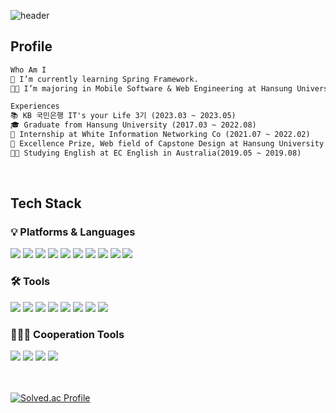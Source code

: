 
![header](https://capsule-render.vercel.app/api?type=slice&color=auto&height=200&section=header&text=Hello👋&desc=I'm%20Jieun&fontSize=60&rotate=14&fontAlignY=25&fontAlign=75&descAlignY=43&descAlign=80&&animation=twinkling)


<h2>  Profile  </h2>

```markdown
Who Am I
🌱 I’m currently learning Spring Framework.
👩‍💻 I’m majoring in Mobile Software & Web Engineering at Hansung University.

Experiences
📚 KB 국민은행 IT's your Life 3기 (2023.03 ~ 2023.05)
🎓 Graduate from Hansung University (2017.03 ~ 2022.08)
🏢 Internship at White Information Networking Co (2021.07 ~ 2022.02)
🏅 Excellence Prize, Web field of Capstone Design at Hansung University (2021.03 ~ 2021.06)
👩‍💻 Studying English at EC English in Australia(2019.05 ~ 2019.08)

```
<br>

<div>
    <h2> Tech Stack  </h2>
    <h3> 💡 Platforms & Languages </h3>
</div>
<div>
    <img src="https://img.shields.io/badge/Java-007396?style=flat&logo=Conda-Forge&logoColor=white" />
    <img src="https://img.shields.io/badge/Python-3776AB?style=flat&logo=Python&logoColor=white" />
    <img src="https://img.shields.io/badge/HTML5-E34F26?style=flat&logo=HTML5&logoColor=white" />
    <img src="https://img.shields.io/badge/CSS3-1572B6?style=flat&logo=CSS3&logoColor=white" />
    <img src="https://img.shields.io/badge/Javascript-F7DF1E?style=flat&logo=javascript&logoColor=white" />
    <img src="https://img.shields.io/badge/JQuery-0769AD?style=flat&logo=JQuery&logoColor=white" />
    <img src="https://img.shields.io/badge/Spring-6DB33F?style=flat&logo=Spring&logoColor=white" />
    <img src="https://img.shields.io/badge/BootStrap-7952B3?style=flat&logo=BootStrap&logoColor=white" />
    <img src="https://img.shields.io/badge/MySQL-4479A1?style=flat&logo=MySQL&logoColor=white" />
    <img src="https://img.shields.io/badge/Oracle-F80000?style=flat&logo=Oracle&logoColor=white" />
</div>

<h3>🛠️ Tools</h3>
<div>
    <img src="https://img.shields.io/badge/Eclipse-2C2255?style=flat&logo=eclipse&logoColor=white" />
    <img src="https://img.shields.io/badge/Intellij-000000?style=flat&logo=intellijidea&logoColor=white" />
    <img src="https://img.shields.io/badge/Android-3DDC84?style=flat&logo=Android&logoColor=white" />
    <img src="https://img.shields.io/badge/Docker-2496ED?style=flat&logo=docker&logoColor=white" />
    <img src="https://img.shields.io/badge/ApacheTomcat-F8DC75?style=flat&logo=apachetomcat&logoColor=white" />
    <img src="https://img.shields.io/badge/Firebase-FFCA28?style=flat&logo=firebase&logoColor=white" />
    <img src="https://img.shields.io/badge/AWS-232F3E?style=flat&logo=amazonaws&logoColor=white" />
    <img src="https://img.shields.io/badge/OZReport-F97B22?style=flat&logo=ozreport&logoColor=white" />
    
</div>

<h3> 🧑‍🤝‍🧑 Cooperation Tools </h3>
<div>
    <img src="https://img.shields.io/badge/Github-181717?style=flat&logo=github&logoColor=white" />
    <img src="https://img.shields.io/badge/Notion-000000?style=flat&logo=notion&logoColor=white" />
    <img src="https://img.shields.io/badge/Figma-F24E1E?style=flat&logo=figma&logoColor=white" />
    <img src="https://img.shields.io/badge/Jira-0052CC?style=flat&logo=Jira&logoColor=white" />
</div>
<br><br>


<!-- github/boj -->
<!-- <img src="https://github-readme-stats.vercel.app/api?username=Jieun714&theme=swift&show_icons=true" />  -->
<!-- <h3> Algorithm GOLD Level</h3> -->

   [![Solved.ac Profile](http://mazassumnida.wtf/api/v2/generate_badge?boj=lje71421)](https://solved.ac/lje71421)

<br>


